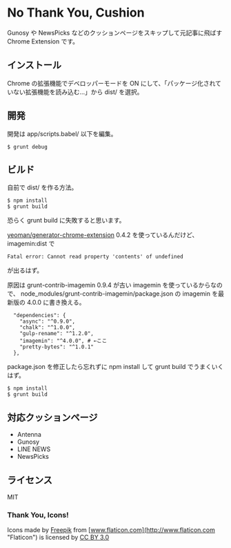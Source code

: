 # No Thank You, Cushion

Gunosy や NewsPicks などのクッションページをスキップして元記事に飛ばす Chrome Extension です。

## インストール

Chrome の拡張機能でデベロッパーモードを ON にして、「パッケージ化されていない拡張機能を読み込む...」から dist/ を選択。

## 開発

開発は app/scripts.babel/ 以下を編集。

```
$ grunt debug
```

## ビルド

自前で dist/ を作る方法。

```
$ npm install
$ grunt build
```

恐らく grunt build に失敗すると思います。

[yeoman/generator-chrome-extension](https://github.com/yeoman/generator-chrome-extension) 0.4.2 を使っているんだけど、
imagemin:dist で

```
Fatal error: Cannot read property 'contents' of undefined
```

が出るはず。

原因は grunt-contrib-imagemin 0.9.4 が古い imagemin を使っているからなので、
node_modules/grunt-contrib-imagemin/package.json の imagemin を最新版の 4.0.0 に書き換える。

```
  "dependencies": {
    "async": "^0.9.0",
    "chalk": "^1.0.0",
    "gulp-rename": "^1.2.0",
    "imagemin": "^4.0.0", # ←ここ
    "pretty-bytes": "^1.0.1"
  },
```

package.json を修正したら忘れずに npm install して grunt build でうまくいくはず。

```
$ npm install
$ grunt build
```

## 対応クッションページ

- Antenna
- Gunosy
- LINE NEWS
- NewsPicks

## ライセンス

MIT

### Thank You,  Icons!

Icons made by [Freepik](http://www.freepik.com "Freepik") from [www.flaticon.com](http://www.flaticon.com "Flaticon") is licensed by [CC BY 3.0](http://creativecommons.org/licenses/by/3.0/ "Creative Commons BY 3.0")
